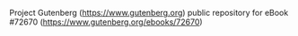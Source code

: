 Project Gutenberg (https://www.gutenberg.org) public repository
for eBook #72670 (https://www.gutenberg.org/ebooks/72670)
